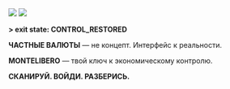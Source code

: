 <div class="flex justify-center items-center gap-8 mb-16 mt-4">
  <img src="/images/logo.svg" class="h-30 glow" />
  <img src="/images/qr.png" class="h-30 glow" />
</div>

**\> exit state: CONTROL_RESTORED**

**ЧАСТНЫЕ ВАЛЮТЫ** — не концепт. Интерфейс к реальности.

**MONTELIBERO** — твой ключ к экономическому контролю.

<span class="blink">**СКАНИРУЙ. ВОЙДИ. РАЗБЕРИСЬ.**</span>



<style>
.slidev-layout.end {
  color: #00ff00 !important;
  text-shadow: 0 0 5px #00ff00, 0 0 10px rgba(0, 255, 0, 0.8);
  font-family: 'Terminus TTF', monospace;
}

.slidev-layout.end strong {
  color: #00ff00 !important;
  text-shadow: 0 0 5px #00ff00, 0 0 15px rgba(0, 255, 0, 0.5);
}
</style>